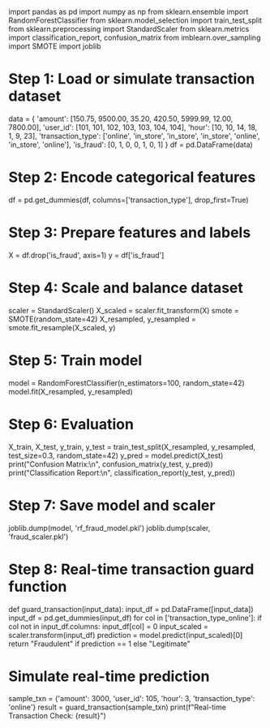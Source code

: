import pandas as pd
import numpy as np
from sklearn.ensemble import RandomForestClassifier
from sklearn.model_selection import train_test_split
from sklearn.preprocessing import StandardScaler
from sklearn.metrics import classification_report, confusion_matrix
from imblearn.over_sampling import SMOTE
import joblib

# Step 1: Load or simulate transaction dataset
data = {
    'amount': [150.75, 9500.00, 35.20, 420.50, 5999.99, 12.00, 7800.00],
    'user_id': [101, 101, 102, 103, 103, 104, 104],
    'hour': [10, 10, 14, 18, 1, 9, 23],
    'transaction_type': ['online', 'in_store', 'in_store', 'in_store', 'online', 'in_store', 'online'],
    'is_fraud': [0, 1, 0, 0, 1, 0, 1]
}
df = pd.DataFrame(data)

# Step 2: Encode categorical features
df = pd.get_dummies(df, columns=['transaction_type'], drop_first=True)

# Step 3: Prepare features and labels
X = df.drop('is_fraud', axis=1)
y = df['is_fraud']

# Step 4: Scale and balance dataset
scaler = StandardScaler()
X_scaled = scaler.fit_transform(X)
smote = SMOTE(random_state=42)
X_resampled, y_resampled = smote.fit_resample(X_scaled, y)

# Step 5: Train model
model = RandomForestClassifier(n_estimators=100, random_state=42)
model.fit(X_resampled, y_resampled)

# Step 6: Evaluation
X_train, X_test, y_train, y_test = train_test_split(X_resampled, y_resampled, test_size=0.3, random_state=42)
y_pred = model.predict(X_test)
print("Confusion Matrix:\n", confusion_matrix(y_test, y_pred))
print("Classification Report:\n", classification_report(y_test, y_pred))

# Step 7: Save model and scaler
joblib.dump(model, 'rf_fraud_model.pkl')
joblib.dump(scaler, 'fraud_scaler.pkl')

# Step 8: Real-time transaction guard function
def guard_transaction(input_data):
    input_df = pd.DataFrame([input_data])
    input_df = pd.get_dummies(input_df)
    for col in ['transaction_type_online']:
        if col not in input_df.columns:
            input_df[col] = 0
    input_scaled = scaler.transform(input_df)
    prediction = model.predict(input_scaled)[0]
    return "Fraudulent" if prediction == 1 else "Legitimate"

# Simulate real-time prediction
sample_txn = {'amount': 3000, 'user_id': 105, 'hour': 3, 'transaction_type': 'online'}
result = guard_transaction(sample_txn)
print(f"Real-time Transaction Check: {result}")
